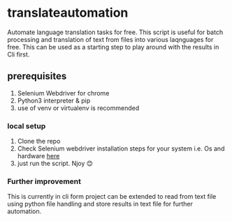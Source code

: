 # translateautomation
Automate language translation tasks for free. This script is useful for batch processing and translation of text from files into various laqnguages for free. This can be used as a starting step to play around with the results in Cli first.

## prerequisites

1. Selenium Webdriver for chrome
2. Python3 interpreter & pip
3. use of venv or virtualenv is recommended

### local setup
1. Clone the repo
2. Check Selenium webdriver installation steps for your system i.e. Os and hardware [here](https://pypi.org/project/selenium/)
3. just run the script. Njoy 😊

### Further improvement

This is currently in cli form project can be extended to read from text file using python file handling and store results in text file for further automation.
